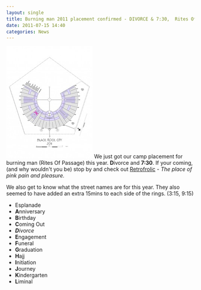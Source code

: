 ```yaml
---
layout: single
title: Burning man 2011 placement confirmed - DIVORCE & 7:30,  Rites Of Passage 
date: 2011-07-15 14:40
categories: News
---
```

<a href="/public/uploads/2011/07/BRC2011map.jpg"><img class="size-medium wp-image-1598 alignright" title="BRC2011map" src="/public/uploads/2011/07/BRC2011map-231x300.jpg" alt="" width="231" height="300" /></a> We just got our camp placement for burning man (Rites Of Passage) this year. <strong>D</strong>ivorce and <strong>7:30</strong>. If your coming, (and why wouldn't you be) stop by and check out <a href="http://www.retrofrolic.com/">Retrofrolic</a> - <em>The place of pink pain and pleasure.</em>

We also get to know what the street names are for this year. They also seemed to have added an extra 15mins to each side of the rings. (3:15, 9:15)
<ul>
	<li>Esplanade</li>
	<li><strong>A</strong>nniversary</li>
	<li><strong>B</strong>irthday</li>
	<li><strong>C</strong>oming Out</li>
	<li><em><strong>D</strong>ivorce</em></li>
	<li><strong>E</strong>ngagement</li>
	<li><strong>F</strong>uneral</li>
	<li><strong>G</strong>raduation</li>
	<li><strong>H</strong>ajj</li>
	<li><strong>I</strong>nitiation</li>
	<li><strong>J</strong>ourney</li>
	<li><strong>K</strong>indergarten</li>
	<li><strong>L</strong>iminal</li>
</ul>
